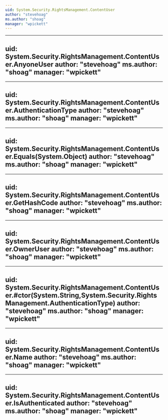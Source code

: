 ```yaml
---
uid: System.Security.RightsManagement.ContentUser
author: "stevehoag"
ms.author: "shoag"
manager: "wpickett"
---
```


---
uid: System.Security.RightsManagement.ContentUser.AnyoneUser
author: "stevehoag"
ms.author: "shoag"
manager: "wpickett"
---

---
uid: System.Security.RightsManagement.ContentUser.AuthenticationType
author: "stevehoag"
ms.author: "shoag"
manager: "wpickett"
---

---
uid: System.Security.RightsManagement.ContentUser.Equals(System.Object)
author: "stevehoag"
ms.author: "shoag"
manager: "wpickett"
---

---
uid: System.Security.RightsManagement.ContentUser.GetHashCode
author: "stevehoag"
ms.author: "shoag"
manager: "wpickett"
---

---
uid: System.Security.RightsManagement.ContentUser.OwnerUser
author: "stevehoag"
ms.author: "shoag"
manager: "wpickett"
---

---
uid: System.Security.RightsManagement.ContentUser.#ctor(System.String,System.Security.RightsManagement.AuthenticationType)
author: "stevehoag"
ms.author: "shoag"
manager: "wpickett"
---

---
uid: System.Security.RightsManagement.ContentUser.Name
author: "stevehoag"
ms.author: "shoag"
manager: "wpickett"
---

---
uid: System.Security.RightsManagement.ContentUser.IsAuthenticated
author: "stevehoag"
ms.author: "shoag"
manager: "wpickett"
---
